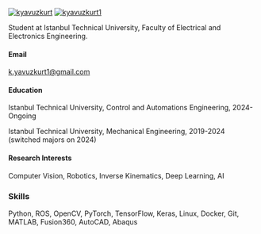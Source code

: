 

[![kyavuzkurt](https://img.shields.io/badge/kyavuzkurt-github-blue?logo=github)](https://github.com/kyavuzkurt)
[![kyavuzkurt1](https://img.shields.io/badge/kyavuzkurt1-linkedin-blue?logo=linkedin)](https://www.linkedin.com/in/kyavuzkurt1)

Student at Istanbul Technical University, Faculty of Electrical and Electronics Engineering.

#### Email
k.yavuzkurt1@gmail.com

#### Education
Istanbul Technical University, Control and Automations Engineering, 2024-Ongoing

Istanbul Technical University, Mechanical Engineering, 2019-2024 (switched majors on 2024)

#### Research Interests
Computer Vision, Robotics, Inverse Kinematics, Deep Learning, AI

### Skills
Python, ROS, OpenCV, PyTorch, TensorFlow, Keras, Linux, Docker, Git, MATLAB, Fusion360, AutoCAD, Abaqus
